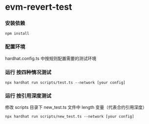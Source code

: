 # evm-revert-test

### 安装依赖
```
npm install
```

### 配置环境
hardhat.config.ts 中按规则配置需要的测试环境

### 运行 按四种情况测试
```
npx hardhat run scripts/test.ts --network [your config]
```

### 运行 按引用深度测试
修改 scripts 目录下 new_test.ts 文件中 length 变量（代表合约引用深度）
```
npx hardhat run scripts/new_test.ts --network [your config]
```
